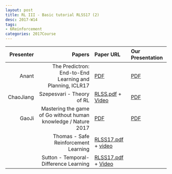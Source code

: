 ```yaml
---
layout: post
title: RL III - Basic tutorial RLSS17 (2)
desc: 2017-W14
tags:
- 6Reinforcement
categories: 2017Course
---
```


| Presenter | Papers | Paper URL| Our Presentation |
| -----: | ---------------------------: | :----- | :----- |
| Anant | The Predictron: End-to-End Learning and Planning, ICLR17| [PDF](https://openreview.net/pdf?id=BkJsCIcgl) |  [PDF]({{site.baseurl}}/talks/20171130-Anant.pdf) |
| ChaoJiang | Szepesvari - Theory of RL | [RLSS.pdf](https://drive.google.com/file/d/0BzUSSMdMszk6U194Ym5jSnZQbGM/view?usp=drive_web) + [Video](http://videolectures.net/deeplearning2017_szepesvari_theory_of_rl/)|  [PDF]({{site.baseurl}}/talks/20171130-Chao.pdf) |
| GaoJi  | Mastering the game of Go without human knowledge / Nature 2017 | [PDF](https://www.nature.com/nature/journal/v550/n7676/full/nature24270.html)  |  [PDF]({{site.baseurl}}/talks/20171130-Ji.pdf) |
| | Thomas - Safe Reinforcement Learning | [RLSS17.pdf](https://drive.google.com/file/d/0BzUSSMdMszk6TDRMRGRaM0dBcHM/view?usp=drive_web) + [video](http://videolectures.net/deeplearning2017_thomas_safe_rl/) |
|  | Sutton - Temporal-Difference Learning | [RLSS17.pdf](https://drive.google.com/file/d/0BzUSSMdMszk6VE9kMkY2SzQzSW8/view?usp=drive_web) + [Video](http://videolectures.net/deeplearning2017_sutton_td_learning/) |






[^1]: <sub><sup>  Temporal-Difference Learning basics / https://en.wikipedia.org/wiki/Temporal_difference_learning /  Temporal difference (TD) learning refers to a class of model-free reinforcement learning methods which learn by bootstrapping from the current estimate of the value function. These methods sample from the environment, like Monte Carlo methods, and perform updates based on current estimates, like dynamic programming methods. While Monte Carlo methods only adjust their estimates once the final outcome is known, TD methods adjust predictions to match later, more accurate, predictions about the future before the final outcome is known. </sup></sub>


[^2]: <sub><sup>  The Predictron: End-to-End Learning and Planning, ICLR17 / David Silver/ One of the key challenges of artificial intelligence is to learn models that are effective in the context of planning. In this document we introduce the predictron architecture. The predictron consists of a fully abstract model, represented by a Markov reward process, that can be rolled forward multiple "imagined" planning steps. Each forward pass of the predictron accumulates internal rewards and values over multiple planning depths. The predictron is trained end-to-end so as to make these accumulated values accurately approximate the true value function. We applied the predictron to procedurally generated random mazes and a simulator for the game of pool. The predictron yielded significantly more accurate predictions than conventional deep neural network architectures. </sup></sub>



[^3]: <sub><sup>  Mastering the game of Go without human knowledge / Nature 2017 Google DeepMind / A long-standing goal of artificial intelligence is an algorithm that learns, tabula rasa, superhuman proficiency in challenging domains. Recently, AlphaGo became the first program to defeat a world champion in the game of Go. The tree search in AlphaGo evaluated positions and selected moves using deep neural networks. These neural networks were trained by supervised learning from human expert moves, and by reinforcement learning from self-play. Here we introduce an algorithm based solely on reinforcement learning, without human data, guidance or domain knowledge beyond game rules. AlphaGo becomes its own teacher: a neural network is trained to predict AlphaGo’s own move selections and also the winner of AlphaGo’s games. This neural network improves the strength of the tree search, resulting in higher quality move selection and stronger self-play in the next iteration. Starting tabula rasa, our new program AlphaGo Zero achieved superhuman performance, winning 100–0 against the previously published, champion-defeating AlphaGo. </sup></sub>
